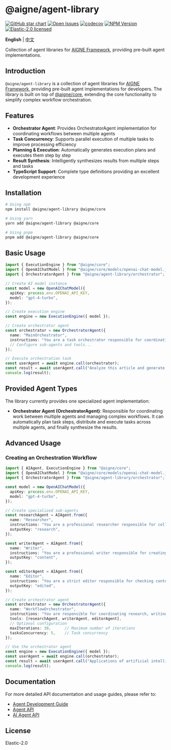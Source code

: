 # @aigne/agent-library

[![GitHub star chart](https://img.shields.io/github/stars/AIGNE-io/aigne-framework?style=flat-square)](https://star-history.com/#AIGNE-io/aigne-framework)
[![Open Issues](https://img.shields.io/github/issues-raw/AIGNE-io/aigne-framework?style=flat-square)](https://github.com/AIGNE-io/aigne-framework/issues)
[![codecov](https://codecov.io/gh/AIGNE-io/aigne-framework/graph/badge.svg?token=DO07834RQL)](https://codecov.io/gh/AIGNE-io/aigne-framework)
[![NPM Version](https://img.shields.io/npm/v/@aigne/agent-library)](https://www.npmjs.com/package/@aigne/agent-library)
[![Elastic-2.0 licensed](https://img.shields.io/npm/l/@aigne/agent-library)](https://github.com/AIGNE-io/aigne-framework/blob/main/LICENSE)

**English** | [中文](README.zh.md)

Collection of agent libraries for [AIGNE Framework](https://github.com/AIGNE-io/aigne-framework), providing pre-built agent implementations.

## Introduction

`@aigne/agent-library` is a collection of agent libraries for [AIGNE Framework](https://github.com/AIGNE-io/aigne-framework), providing pre-built agent implementations for developers. The library is built on top of [@aigne/core](https://github.com/AIGNE-io/aigne-framework/tree/main/packages/core), extending the core functionality to simplify complex workflow orchestration.

## Features

- **Orchestrator Agent**: Provides OrchestratorAgent implementation for coordinating workflows between multiple agents
- **Task Concurrency**: Supports parallel execution of multiple tasks to improve processing efficiency
- **Planning & Execution**: Automatically generates execution plans and executes them step by step
- **Result Synthesis**: Intelligently synthesizes results from multiple steps and tasks
- **TypeScript Support**: Complete type definitions providing an excellent development experience

## Installation

```bash
# Using npm
npm install @aigne/agent-library @aigne/core

# Using yarn
yarn add @aigne/agent-library @aigne/core

# Using pnpm
pnpm add @aigne/agent-library @aigne/core
```

## Basic Usage

```typescript
import { ExecutionEngine } from "@aigne/core";
import { OpenAIChatModel } from "@aigne/core/models/openai-chat-model.js";
import { OrchestratorAgent } from "@aigne/agent-library/orchestrator";

// Create AI model instance
const model = new OpenAIChatModel({
  apiKey: process.env.OPENAI_API_KEY,
  model: "gpt-4-turbo",
});

// Create execution engine
const engine = new ExecutionEngine({ model });

// Create orchestrator agent
const orchestrator = new OrchestratorAgent({
  name: "MainOrchestrator",
  instructions: "You are a task orchestrator responsible for coordinating multiple specialized agents to complete complex tasks.",
  // Configure sub-agents and tools...
});

// Execute orchestration task
const userAgent = await engine.call(orchestrator);
const result = await userAgent.call("Analyze this article and generate a summary and keywords");
console.log(result);
```

## Provided Agent Types

The library currently provides one specialized agent implementation:

- **Orchestrator Agent (OrchestratorAgent)**: Responsible for coordinating work between multiple agents and managing complex workflows. It can automatically plan task steps, distribute and execute tasks across multiple agents, and finally synthesize the results.

## Advanced Usage

### Creating an Orchestration Workflow

```typescript
import { AIAgent, ExecutionEngine } from "@aigne/core";
import { OpenAIChatModel } from "@aigne/core/models/openai-chat-model.js";
import { OrchestratorAgent } from "@aigne/agent-library/orchestrator";

const model = new OpenAIChatModel({
  apiKey: process.env.OPENAI_API_KEY,
  model: "gpt-4-turbo",
});

// Create specialized sub-agents
const researchAgent = AIAgent.from({
  name: "Researcher",
  instructions: "You are a professional researcher responsible for collecting and analyzing information.",
  outputKey: "research",
});

const writerAgent = AIAgent.from({
  name: "Writer",
  instructions: "You are a professional writer responsible for creating high-quality content.",
  outputKey: "content",
});

const editorAgent = AIAgent.from({
  name: "Editor",
  instructions: "You are a strict editor responsible for checking content quality and formatting.",
  outputKey: "edited",
});

// Create orchestrator agent
const orchestrator = new OrchestratorAgent({
  name: "WorkflowOrchestrator",
  instructions: "You are responsible for coordinating research, writing, and editing processes.",
  tools: [researchAgent, writerAgent, editorAgent],
  // Optional configuration
  maxIterations: 30,      // Maximum number of iterations
  tasksConcurrency: 5,    // Task concurrency
});

// Use the orchestrator agent
const engine = new ExecutionEngine({ model });
const userAgent = await engine.call(orchestrator);
const result = await userAgent.call("Applications of artificial intelligence in healthcare");
console.log(result);
```

## Documentation

For more detailed API documentation and usage guides, please refer to:

- [Agent Development Guide](../../docs/agent-development.md)
- [Agent API](../../docs/apis/agent-api.md)
- [AI Agent API](../../docs/apis/ai-agent-api.md)

## License

Elastic-2.0
